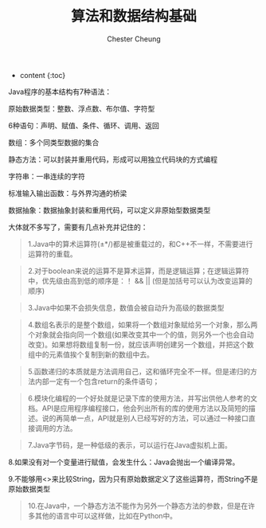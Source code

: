 ﻿---
layout: post
title:  "算法和数据结构基础"
categories: algorithm
tags: algorithm 数据结构
author: Chester Cheung
---

* content
{:toc}

Java程序的基本结构有7种语法：



原始数据类型：整数、浮点数、布尔值、字符型


6种语句：声明、赋值、条件、循环、调用、返回


数组：多个同类型数据的集合


静态方法：可以封装并重用代码，形成可以用独立代码块的方式编程


字符串：一串连续的字符


标准输入输出函数：与外界沟通的桥梁


数据抽象：数据抽象封装和重用代码，可以定义非原始型数据类型



大体就不多写了，需要有几点补充并记住的：



> 1.Java中的算术运算符(±*/)都是被重载过的，和C++不一样，不需要进行运算符的重载。



> 2.对于boolean来说的运算不是算术运算，而是逻辑运算；在逻辑运算符中，优先级由高到低的顺序是：！ && || (但是加括号可以认为改变运算的顺序)



> 3.Java中如果不会损失信息，数值会被自动升为高级的数据类型



> 4.数组名表示的是整个数组，如果将一个数组对象赋给另一个对象，那么两个对象就会指向同一个数组(如果改变其中一个的值，则另外一个也会自动改变)。如果想将数组复制一份，就应该声明创建另一个数组，并把这个数组中的元素值挨个复制到新的数组中去。



> 5.函数递归的本质就是方法调用自己，这和循环完全不一样。但是递归的方法内部一定有一个包含return的条件语句；

> 6.模块化编程的一个好处就是记录下库的使用方法，并写出供他人参考的文档。API是应用程序编程接口，他会列出所有的库的使用方法以及简短的描述。说的再简单一点，API就是别人已经写好的方法，可以通过一种接口直接调用的方法。



> 7.Java字节码，是一种低级的表示，可以运行在Java虚拟机上面。


> 

8.如果没有对一个变量进行赋值，会发生什么：Java会抛出一个编译异常。


> 

9.不能够用<>来比较String，因为只有原始数据定义了这些运算符，而String不是原始数据类型



> 10.在Java中，一个静态方法不能作为另外一个静态方法的参数，但是在许多其他的语言中可以这样做，比如在Python中。